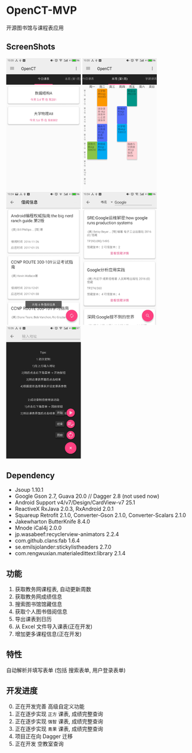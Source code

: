 # OpenCT-MVP


开源图书馆与课程表应用


## ScreenShots


<img src="./screenshots/class_table_day.jpg?raw=true" width="200">
<img src="./screenshots/class_table_week.jpg?raw=true" width="200">
<img src="./screenshots/borrow_info.jpg?raw=true" width="200">
<img src="./screenshots/search_result.jpg?raw=true" width="200">
<img src="./screenshots/custom.jpg?raw=true" width="200">


## Dependency


- Jsoup 1.10.1
- Google Gson 2.7, Guava 20.0 // Dagger 2.8 (not used now)
- Android Support v4/v7/Design/CardView-v7 25.1
- ReactiveX RxJava 2.0.3, RxAndroid 2.0.1
- Squareup Retrofit 2.1.0, Converter-Gson 2.1.0, Converter-Scalars 2.1.0
- Jakewharton ButterKnife 8.4.0
- Mnode iCal4j 2.0.0
- jp.wasabeef:recyclerview-animators 2.2.4
- com.github.clans:fab 1.6.4
- se.emilsjolander:stickylistheaders 2.7.0
- com.rengwuxian.materialedittext:library 2.1.4



## 功能


1. 获取教务网课程表, 自动更新周数
2. 获取教务网成绩信息
3. 搜索图书馆馆藏信息
4. 获取个人图书借阅信息
5. 导出课表到日历
6. 从 Excel 文件导入课表(正在开发)
7. 增加更多课程信息(正在开发)


## 特性


自动解析并填写表单 (包括 搜索表单, 用户登录表单)


## 开发进度


0. 正在开发完善 高级自定义功能
1. 正在逐步实现 `正方` 课表, 成绩完整查询
2. 正在逐步实现 `强智` 课表, 成绩完整查询
3. 正在逐步实现 `青果` 课表, 成绩完整查询
4. 项目正在向 Dagger 迁移
5. 正在开发 空教室查询
